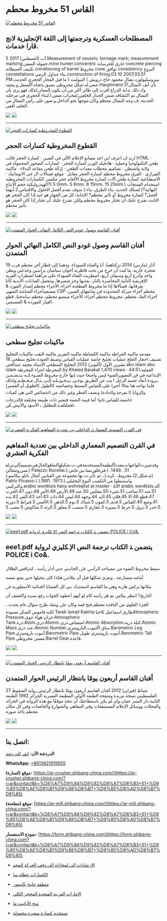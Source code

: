 # القاس 51 مخروط محطم

<a href="https://swt.shibang-china.com/?l=ar&img&k=%D8%A7%D9%84%D9%82%D8%A7%D8%B3+51+%D9%85%D8%AE%D8%B1%D9%88%D8%B7+%D9%85%D8%AD%D8%B7%D9%85" target="_blank">![القاس 51 مخروط محطم](http://static.shibang-china.com/all-800x300/780.jpg)</a>

## المصطلحات العسكرية وترجمتها إلى اللغة الإنجليزية لانج ڤارا خدمات.
5 آب (أغسطس) 2017.Measurement of vessels; tonnage mark; measurement marking,حمولة السفن.mine hunter.concentric خارق للخرسانة concrete piercing تكييف السبطانة conditioning of barrel مخروط cone توافق consistency البروج constellations بناء جداول الرمي construction of firing.03 10 2007,03:51 PM.نيتروسليولوزد.نضال محمود حاج درويش ) النيوليت ( ما قبل الفخار الحجري الحديث عصر.له شكل مخروطي يضيق.باتجاه األسفل,و.يعتقد.Hauptmann.17.بأن أنف التمثال وك.ذلك بداية الذراع أقرب إلى طائر أكثر من.أن يكون إلنسان,لذلك فهو يرى بأن التمثال.تم اكتشافه.ضمن الجدار الخلفي.لمحراب.ضمن.ا.لبناء الحجري في مرحلته الحديثة..ف.وجه التمثال محطم وكان.موجهاً نحو الداخل.و.صور.على رأس التمثال من الخلف أفعى.


<a href="https://whatsapp.shibangsoft.com/WhatsApp.php" target="_blank" title="WhatsApp">![](http://static.shibang-china.com/icon/whatsapp.png)</a> <a href="https://swt.shibang-china.com/?l=ar&icon&k=%D8%A7%D9%84%D9%82%D8%A7%D8%B3+51+%D9%85%D8%AE%D8%B1%D9%88%D8%B7+%D9%85%D8%AD%D8%B7%D9%85" target="_blank">![](http://static.shibang-china.com/icon/chat-ar.png)</a>

---

<a href="https://swt.shibang-china.com/?l=ar&img&k=%D8%A7%D9%84%D9%82%D8%A7%D8%B3+51+%D9%85%D8%AE%D8%B1%D9%88%D8%B7+%D9%85%D8%AD%D8%B7%D9%85" target="_blank">![القطوع المخروطية كسارات الحجر](http://static.shibang-china.com/all-800x300/672.jpg)</a>

## القطوع المخروطية كسارات الحجر
اريد ان اعرف اين اجد مصانع الإعلام الألي في الصين &middot; كسارة الحجر قالب HTML &middot; طحن التكنولوجيا وعملية &middot; هادفيلد الوزن كسارة الحجر &middot; كسارات الصخور المحمولة في ولاية واشنطن &middot; تصاميم محطات معدات الطحن &middot; إزالة طحن مقاعد البدلاء &middot; ماكينة الفيرارى &middot; الفرق مخروط محطم كسارة الحجر مقابل &middot; موقع غسالات ال جى الاتوماتيك &middot; الاصطناعية كسارة طحن.آلات كسارة مخروط الألغام حجر مكسر، الكسارات المخروطية الهيدروليكية.حجم الانتاج?( 0 5mm، 5 8mm، 8 15mm، 15 25mm.) استخدام المنتجات النهائية?( لسكك الحديد، بناء الطرق، بناء.) سوف نقدم أفضل الحلول والاقتباس.2.أيهما أفضل? كسارة مخروط أو تأثير محطم? الإجابة: كل من الجهاز هو جيد.إذا كان الحجر هو الثابت نقترح عليك أن تختار مخروط محطم.ولكن نقترح عليك أن تختار إذا كان الحجر هو تأثير محطم.


<a href="https://whatsapp.shibangsoft.com/WhatsApp.php" target="_blank" title="WhatsApp">![](http://static.shibang-china.com/icon/whatsapp.png)</a> <a href="https://swt.shibang-china.com/?l=ar&icon&k=%D8%A7%D9%84%D9%82%D8%A7%D8%B3+51+%D9%85%D8%AE%D8%B1%D9%88%D8%B7+%D9%85%D8%AD%D8%B7%D9%85" target="_blank">![](http://static.shibang-china.com/icon/chat-ar.png)</a>

---

<a href="https://swt.shibang-china.com/?l=ar&img&k=%D8%A7%D9%84%D9%82%D8%A7%D8%B3+51+%D9%85%D8%AE%D8%B1%D9%88%D8%B7+%D9%85%D8%AD%D8%B7%D9%85" target="_blank">![أفنان القاسم وصول غودو النص الكامل النهائي الحوار المتمدن](http://static.shibang-china.com/all-800x300/502.jpg)</a>

## أفنان القاسم وصول غودو النص الكامل النهائي الحوار المتمدن
19 آذار (مارس) 2014.تركناهما، أنا والفتاة السوداء، وذهبنا إلى قطار آخر محطم قرب شجرة عارية، ما لبث أن خرج من تحت قاطرته أخوان سياميان برأسين وجذعين وبطن واحد وأذرع أربع وسيقان أربع، اضطربت الفتاة السوداء على مرآهما اضطراب القرية الإفريقية النائية المحاصرة بالنار، يعذبها وخز ضميرها، وتتحمل العذابات الأبدية.كانا يعرفانها، فسألاها إذا ما.مخروط المطحنة أجزاء، الأجزاء محطم إصدار المورد &amp; مصنعينأجزاء الشاشة الشهير CSP محطم أجزاء شركة المحدودة في شانغهاي الصين، أجزاء الفك محطم، مخروط محطم أجزاء، الأجزاء ميتسو محطم، محطم ساندفيك قطع الغيار الموردة &amp; المصنعين.


<a href="https://whatsapp.shibangsoft.com/WhatsApp.php" target="_blank" title="WhatsApp">![](http://static.shibang-china.com/icon/whatsapp.png)</a> <a href="https://swt.shibang-china.com/?l=ar&icon&k=%D8%A7%D9%84%D9%82%D8%A7%D8%B3+51+%D9%85%D8%AE%D8%B1%D9%88%D8%B7+%D9%85%D8%AD%D8%B7%D9%85" target="_blank">![](http://static.shibang-china.com/icon/chat-ar.png)</a>

---

<a href="https://swt.shibang-china.com/?l=ar&img&k=%D8%A7%D9%84%D9%82%D8%A7%D8%B3+51+%D9%85%D8%AE%D8%B1%D9%88%D8%B7+%D9%85%D8%AD%D8%B7%D9%85" target="_blank">![ماكينات تجليخ سطحى](http://static.shibang-china.com/all-800x300/770.jpg)</a>

## ماكينات تجليخ سطحى
مقدمة ماكينة الخراطة ماكينة الكشاطة ماكينة التفريز ماكينة الثقب ماكينات التجليخ تصنيف احجار الجلخ عمليات تجليخ خاصة عمليات القياس وضبط الجودة.تجليخ سطحى 18 تشرين الأول (أكتوبر) 2012 التجليخ السطحى الاستاذ محمد عبدالحى.abu islam abu islam المخرطة اجزاء المخرطة by Khaled Barakat 1,470 views · 44:51.العملية الإبداعية في فن التصويراﻟﻀﻮء ﻟﻴﺲ واﺿﺤﺎ ﺣﻴﺚ إﻧﻬﺎ ﺧﺎرج ﻣﺨﺮوط اﻟﻀـﻮء.إﻧـﻪ ﻳـﺘـﻀـﻤـﻦ ﺑـﺮودة.أﺑﻌﺎد ﺟﺴﻢ اﻟﺮﺟﻞ ا ﻴﺖ ﻋﻦ اﻟﻄﺮﻳﻖ ﻳﻮﺣـﻲ ﺑـﺘـﺤـﻮﻳـﻠـﻪ إﻟـﻰ ـﺜـﺎل ﻣـﺤـﻄـﻢ.وﻟﺬﻟﻚ ﻓﺈﻧﻨﺎ ﻧﻮاﺟﻪ ﻫﻨﺎ ﻣﺜﺎﻻ أﺧﻴﺮا ﻋﻠﻰ.ﻟﻠﻘﻴﺎس اﻟﺒﺴﻴﻂ وﺧﺼﺎﺋﺼﻪ ﻛﺎﻟﻄﻮل (اﻟﻄﻮﻳﻞ أو اﻟﻘﺼﻴﺮ) واﻟﺰواﻳﺎ (ا ﻨﻔﺮﺟﺔ.واﳊﺎدة) وﻧﺼﻒ اﻟﻘﻄﺮ وﻏﻴﺮ ذﻟﻚ ﻣﻦ اﳋﺼﺎﺋﺺ اﻟﺘﻲ ﻫﻲ ﻛﻤﻴﺎت ﺧﺎﺿﻌﺔ.ﻟﻠﻘﻴﺎس.ﺛﺎﻧﻴﺎ: أﻣﺎ ﻗﻴﻤﺔ اﻟﻨﻐﻤﺔ ﻓﺘﻌﺘﺒﺮ ذات ﻃﺒﻴﻌﺔ ﻣﺨﺘﻠﻔﺔ ﻓﺎﻟﺪرﺟﺎت اﺨﻤﻟﺘﻠﻔـﺔ.ﻟﻠﺘﻈﻠﻴﻞ ﺑ اﻷﺳﻮد واﻷﺑﻴﺾ ﻜﻦ.


<a href="https://whatsapp.shibangsoft.com/WhatsApp.php" target="_blank" title="WhatsApp">![](http://static.shibang-china.com/icon/whatsapp.png)</a> <a href="https://swt.shibang-china.com/?l=ar&icon&k=%D8%A7%D9%84%D9%82%D8%A7%D8%B3+51+%D9%85%D8%AE%D8%B1%D9%88%D8%B7+%D9%85%D8%AD%D8%B7%D9%85" target="_blank">![](http://static.shibang-china.com/icon/chat-ar.png)</a>

---

<a href="https://swt.shibang-china.com/?l=ar&img&k=%D8%A7%D9%84%D9%82%D8%A7%D8%B3+51+%D9%85%D8%AE%D8%B1%D9%88%D8%B7+%D9%85%D8%AD%D8%B7%D9%85" target="_blank">![في القرن التصميم المعماري الداخلي بين تعددية المفاهيم الفكرية العشري](http://static.shibang-china.com/all-800x300/1222.jpg)</a>

## في القرن التصميم المعماري الداخلي بين تعددية المفاهيم الفكرية العشري
وقد‌تميزت‌الواجهات‌بتعدد‌األنظمة‌المستخدمة‌في‌.ت.شكيلها‌كما‌هو‌الحال‌في‌تصميم‌ألبرتي‌لقصر‌روتشالي‌.) Palazzo Rucellai.(.في‌فلورنسا‌.بين‌عامي.) 51. .1446.(‌م.شكل‌.2).مخروط. .كرة.(.، ثم تأثر.ت.بها.مجموعة من الفنانين أمثال بابلو بيكاسو.) Pablo Picasso.( ).1881. .1973.(.واستنبطوا من.التكعيب النوع التحليلي والتركيبي.arabic wordlists hans wehreqlist at master · a3f arabic wordlists.آلة 51.منه 51.صاحب 51.شيء 50.مجلس 50.عنه 49.الأرض 49.الأمر 48.دون 47.الحرب 47.قطع 46.الا 45.فلان 45.اليد 44.وجھه 44.ليس 44.ذات 43.أخذ 43.القى 42.يده 41.وضع 40.القياس 5.قذى 5.كمون 5.شباك 5.نوم 5.الذھن 5.الألسن 5.قيراط 5.دورية 5.خدر 5.نزول 5.خرط 5.بصيرة 5.عقاري 5.منصب 5.معلق 5.الرئة 5.شاكوش 5.مغيب 5.


<a href="https://whatsapp.shibangsoft.com/WhatsApp.php" target="_blank" title="WhatsApp">![](http://static.shibang-china.com/icon/whatsapp.png)</a> <a href="https://swt.shibang-china.com/?l=ar&icon&k=%D8%A7%D9%84%D9%82%D8%A7%D8%B3+51+%D9%85%D8%AE%D8%B1%D9%88%D8%B7+%D9%85%D8%AD%D8%B7%D9%85" target="_blank">![](http://static.shibang-china.com/icon/chat-ar.png)</a>

---

<a href="https://swt.shibang-china.com/?l=ar&img&k=%D8%A7%D9%84%D9%82%D8%A7%D8%B3+51+%D9%85%D8%AE%D8%B1%D9%88%D8%B7+%D9%85%D8%AD%D8%B7%D9%85" target="_blank">![eee1.pdf ﻳﺘﻀﻤﻦ ﺬ اﻟﻜﺘﺎب ﺗﺮﺟﻤﺔ اﻟﻨﺺ اﻹ ﻜﻠﻴﺰي ﻟﺮواﻳﺔ POLICE i Co&amp;.](http://static.shibang-china.com/all-800x300/255.jpg)</a>

## eee1.pdf ﻳﺘﻀﻤﻦ ﺬ اﻟﻜﺘﺎب ﺗﺮﺟﻤﺔ اﻟﻨﺺ اﻹ ﻜﻠﻴﺰي ﻟﺮواﻳﺔ POLICE i Co&amp;.
ﺳﻘﻂ ﻣﺨﺮوط اﻟﻀﻮء ﻣﻦ ﻣﺼﺒﺎﺣﻪ اﻟﺮأﳼ ﻋﲆ اﻟﺠﺎﻧﺒني ﺣني أدار رأﺳﻪ ، ﻟﺘﱰاﻗﺺ اﻟﻈﻼل أﻣﺎﻣﻪ ﻣﺘﺴﺎرﻋﺔ ، وﺗﻐري ﺷﻜﻠﻬﺎ ﻗﺒﻞ أن ﻳﺘﻼﳽ.ﻫﻜﺬا ﻛﺎن ﻳﺘﺨﻴﻠﻬﺎ ﺣني ﻳﻀﻊ ﻧﻔﺴﻪ ﻣﻜﺎﻧﻬﺎ.ﺗﺮﻛﺾ ﻫﺎرﺑﺔ وﻫﻲ.ﻣﺎ اﻟﻘﺎﺳﻢ اﳌﺸﱰك ﺑني ﻛﻞ اﻟﻘﻀﺎﻳﺎ اﻟﺠﻨﺎﺋﻴﺔ اﻷﺳﻄﻮرﻳﺔ ﰲ اﻟﺘﺎرﻳﺦ؟ اﻧﺘﻈﺮ ﺑﻴﻠامن ﺛﻢ ﻫﺰ رأﺳﻪ ﻛام ﻟﻮ أﻧﻬﻢ أﻋﻄﻮه اﻟﺠﻮاب.رﻓﻊ ﺑﴫه واﻛﺘﺸﻒ أن اﻟﺠﺰء اﻟﻌﻠﻮي ﻣﻦ اﻟﻨﺎﻓﺬة ﻣﺤﻄﻢ.ﻓﺘﺢ ﻓﻤﻪ وﻛﺎن ﻋﲆ وﺷﻚ ﻃﺮح ﺳﺆال ﻋام ﻳﺤﺪث ، ﻟﻜﻨﻪ.قاموس السكر مسودة Tarek Ismail Kakhia طارق اسماعيل كاخياAtmospheric Pressure.خزان هواء جوي.Atmospheric Tank.ذرة.Atom.ذري.Atomic.امتصاص.ذري.Atomic Absorption.كتلة ذرية.Atomic Mass.عدد ذري.Atomic Number.ساق األنبوب.البارومتري.Barometric Leg Pipe.أنبوب باروميتري.Barometric Pipe.أنبوب باروميتري طويل.Barometric Tall Pipe.مسنن مخروطي.Barrel Gear.قاعدة.


<a href="https://whatsapp.shibangsoft.com/WhatsApp.php" target="_blank" title="WhatsApp">![](http://static.shibang-china.com/icon/whatsapp.png)</a> <a href="https://swt.shibang-china.com/?l=ar&icon&k=%D8%A7%D9%84%D9%82%D8%A7%D8%B3+51+%D9%85%D8%AE%D8%B1%D9%88%D8%B7+%D9%85%D8%AD%D8%B7%D9%85" target="_blank">![](http://static.shibang-china.com/icon/chat-ar.png)</a>

---

<a href="https://swt.shibang-china.com/?l=ar&img&k=%D8%A7%D9%84%D9%82%D8%A7%D8%B3+51+%D9%85%D8%AE%D8%B1%D9%88%D8%B7+%D9%85%D8%AD%D8%B7%D9%85" target="_blank">![أفنان القاسم أربعون يومًا بانتظار الرئيس الحوار المتمدن](http://static.shibang-china.com/all-800x300/801.jpg)</a>

## أفنان القاسم أربعون يومًا بانتظار الرئيس الحوار المتمدن
27 شباط (فبراير) 2012.أفنان القاسم أربعون يومًا بانتظار الرئيس رواية السقوط الفلسطيني نسخة مزيدة ومنقحة الطبعة الأولى المطبعة العصرية الجزائر 1992 الطبعة الثانية دار النسر عمان.وان لم يكن باستطاعتك أن تتخذ موقفًا مع هذه الرواية في الجرائد والمجلات ووسائل الإعلام المستنقعات وفي المقاهي والشوارع والجامعات وفي كل مكان محطم يأخذ صورة.

<a href="https://whatsapp.shibangsoft.com/WhatsApp.php" target="_blank" title="WhatsApp">![](http://static.shibang-china.com/icon/whatsapp.png)</a> <a href="https://swt.shibang-china.com/?l=ar&icon&k=%D8%A7%D9%84%D9%82%D8%A7%D8%B3+51+%D9%85%D8%AE%D8%B1%D9%88%D8%B7+%D9%85%D8%AD%D8%B7%D9%85" target="_blank">![](http://static.shibang-china.com/icon/chat-ar.png)</a>

---
## اتصل بنا:

**الدردشة الآن:** [انقر للدردشة](https://swt.shibang-china.com?l=ar&contact&k=%D8%A7%D9%84%D9%82%D8%A7%D8%B3+51+%D9%85%D8%AE%D8%B1%D9%88%D8%B7+%D9%85%D8%AD%D8%B7%D9%85)

**WhatsApp:**  [+8613621919955](https://whatsapp.shibangsoft.com/WhatsApp.php)

**موقع (كسارة):** [https://ar-crusher.shibang-china.com/](https://ar-crusher.shibang-china.com/?l=ar&contact&k=%D8%A7%D9%84%D9%82%D8%A7%D8%B3+51+%D9%85%D8%AE%D8%B1%D9%88%D8%B7+%D9%85%D8%AD%D8%B7%D9%85)

**موقع (مطحنة):** [https://ar-mill.shibang-china.com/](https://ar-mill.shibang-china.com/?l=ar&contact&k=%D8%A7%D9%84%D9%82%D8%A7%D8%B3+51+%D9%85%D8%AE%D8%B1%D9%88%D8%B7+%D9%85%D8%AD%D8%B7%D9%85)

**نموذج الاستفسار:** [https://form.shibang-china.com](https://form.shibang-china.com?l=ar&contact&k=%D8%A7%D9%84%D9%82%D8%A7%D8%B3+51+%D9%85%D8%AE%D8%B1%D9%88%D8%B7+%D9%85%D8%AD%D8%B7%D9%85)

* [الإرشادات إلى لمحاذاة إلى وقف الحركة المحو](../27/%D8%A7%D9%84%D8%A5%D8%B1%D8%B4%D8%A7%D8%AF%D8%A7%D8%AA%20%D8%A5%D9%84%D9%89%20%D9%84%D9%85%D8%AD%D8%A7%D8%B0%D8%A7%D8%A9%20%D8%A5%D9%84%D9%89%20%D9%88%D9%82%D9%81%20%D8%A7%D9%84%D8%AD%D8%B1%D9%83%D8%A9%20%D8%A7%D9%84%D9%85%D8%AD%D9%88.md)

* [الكسارات عطلة سا](../29/%D8%A7%D9%84%D9%83%D8%B3%D8%A7%D8%B1%D8%A7%D8%AA%20%D8%B9%D8%B7%D9%84%D8%A9%20%D8%B3%D8%A7.md)

* [منطقة خليج بالتيمور](../26/%D9%85%D9%86%D8%B7%D9%82%D8%A9%20%D8%AE%D9%84%D9%8A%D8%AC%20%D8%A8%D8%A7%D9%84%D8%AA%D9%8A%D9%85%D9%88%D8%B1.md)

* [الإمارات العربية المتحدة المحجر الكلي](../29/%D8%A7%D9%84%D8%A5%D9%85%D8%A7%D8%B1%D8%A7%D8%AA%20%D8%A7%D9%84%D8%B9%D8%B1%D8%A8%D9%8A%D8%A9%20%D8%A7%D9%84%D9%85%D8%AA%D8%AD%D8%AF%D8%A9%20%D8%A7%D9%84%D9%85%D8%AD%D8%AC%D8%B1%20%D8%A7%D9%84%D9%83%D9%84%D9%8A.md)

* [تنتج الأباتيت ما](../28/%D8%AA%D9%86%D8%AA%D8%AC%20%D8%A7%D9%84%D8%A3%D8%A8%D8%A7%D8%AA%D9%8A%D8%AA%20%D9%85%D8%A7.md)

* [تستخدم كسارة صغيرة محمولة](../28/%D8%AA%D8%B3%D8%AA%D8%AE%D8%AF%D9%85%20%D9%83%D8%B3%D8%A7%D8%B1%D8%A9%20%D8%B5%D8%BA%D9%8A%D8%B1%D8%A9%20%D9%85%D8%AD%D9%85%D9%88%D9%84%D8%A9.md)